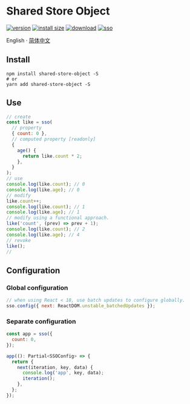 # Shared Store Object

[![version][version-tag]][npm-url]
[![install size][size-tag]][size-url]
[![download][download-tag]][npm-url]
[![sso][install-tag]][npm-url]

[npm-url]: https://npmjs.org/package/shared-store-object
[install-tag]: https://nodei.co/npm/shared-store-object.png
[version-tag]: https://img.shields.io/npm/v/shared-store-object/latest.svg?logo=npm
[size-tag]: https://packagephobia.com/badge?p=shared-store-object@latest
[size-url]: https://packagephobia.com/result?p=shared-store-object@latest
[download-tag]: https://img.shields.io/npm/dm/shared-store-object.svg?logo=docusign

English · [简体中文](README.zh-CN.md)

## Install

```shell
npm install shared-store-object -S
# or
yarn add shared-store-object -S
```

## Use

```js
// create
const like = sso(
  // property
  { count: 0 },
  // computed property [readonly]
  {
    age() {
      return like.count * 2;
    },
  }
);
// use
console.log(like.count); // 0
console.log(like.age); // 0 
// modify
like.count++;
console.log(like.count); // 1
console.log(like.age); // 1 
// modify using a functional approach.
like('count', (prev) => prev + 1);
console.log(like.count); // 2
console.log(like.age); // 4
// revoke
like();
//
```

## Configuration

### Global configuration

```js
// when using React < 18, use batch updates to configure globally.
sso.config({ next: ReactDOM.unstable_batchedUpdates });
```

### Separate configuration

```js
const app = sso({
  count: 0,
});

app((): Partial<SSOConfig> => {
  return {
    next(iteration, key, data) {
      console.log('app', key, data);
      iteration();
    },
  };
});
```
